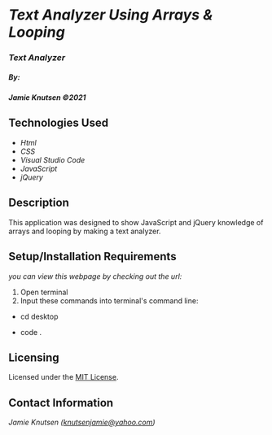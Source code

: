 # _Text Analyzer Using Arrays & Looping_


### _Text Analyzer_

##### By:
#####  _**Jamie Knutsen**_ _©2021_


## Technologies Used

* _Html_
* _CSS_
* _Visual Studio Code_
* _JavaScript_
* _jQuery_


## Description

This application was designed to show JavaScript and jQuery knowledge of arrays and looping by making a text analyzer.

## Setup/Installation Requirements
_you can view this webpage by checking out the url:_
<!-- https://github.com/Knutsenjamie/Friday-Project-2  change to correct repository later -->
1. Open terminal
2. Input these commands into terminal's command line:

* cd desktop
<!-- * git clone https://github.com/Knutsenjamie/Friday-Project-2 change to correct repository later -->
* code .

## Licensing

Licensed under the [MIT License](license).

## Contact Information

_Jamie Knutsen (knutsenjamie@yahoo.com)_